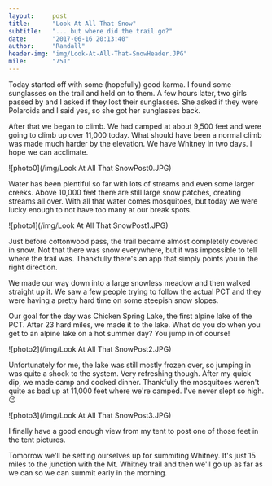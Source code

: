 ```yaml
---
layout:     post
title:      "Look At All That Snow"
subtitle:   "... but where did the trail go?"
date:       "2017-06-16 20:13:40"
author:     "Randall"
header-img: "img/Look-At-All-That-SnowHeader.JPG"
mile:       "751"
---
```

Today started off with some (hopefully) good karma. I found some sunglasses on the trail and held on to them. A few hours later, two girls passed by and I asked if they lost their sunglasses. She asked if they were Polaroids and I said yes, so she got her sunglasses back.

After that we began to climb. We had camped at about 9,500 feet and were going to climb up over 11,000 today. What should have been a normal climb was made much harder by the elevation. We have Whitney in two days. I hope we can acclimate.

![photo0](/img/Look At All That SnowPost0.JPG)

Water has been plentiful so far with lots of streams and even some larger creeks. Above 10,000 feet there are still large snow patches, creating streams all over. With all that water comes mosquitoes, but today we were lucky enough to not have too many at our break spots.

![photo1](/img/Look At All That SnowPost1.JPG)

Just before cottonwood pass, the trail became almost completely covered in snow. Not that there was snow everywhere, but it was impossible to tell where the trail was. Thankfully there's an app that simply points you in the right direction. 

We made our way down into a large snowless meadow and then walked straight up it. We saw a few people trying to follow the actual PCT and they were having a pretty hard time on some steepish snow slopes.

Our goal for the day was Chicken Spring Lake, the first alpine lake of the PCT. After 23 hard miles, we made it to the lake. What do you do when you get to an alpine lake on a hot summer day? You jump in of course!

![photo2](/img/Look At All That SnowPost2.JPG)

Unfortunately for me, the lake was still mostly frozen over, so jumping in was quite a shock to the system. Very refreshing though. After my quick dip, we made camp and cooked dinner. Thankfully the mosquitoes weren't quite as bad up at 11,000 feet where we're camped. I've never slept so high. 😉

![photo3](/img/Look At All That SnowPost3.JPG)

I finally have a good enough view from my tent to post one of those feet in the tent pictures.

Tomorrow we'll be setting ourselves up for summiting Whitney. It's just 15 miles to the junction with the Mt. Whitney trail and then we'll go up as far as we can so we can summit early in the morning.

